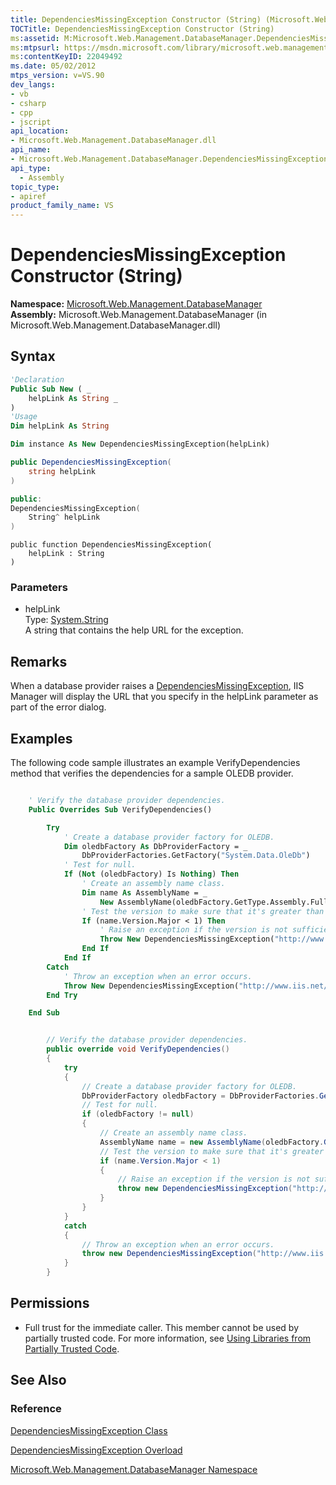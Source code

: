 ```yaml
---
title: DependenciesMissingException Constructor (String) (Microsoft.Web.Management.DatabaseManager)
TOCTitle: DependenciesMissingException Constructor (String)
ms:assetid: M:Microsoft.Web.Management.DatabaseManager.DependenciesMissingException.#ctor(System.String)
ms:mtpsurl: https://msdn.microsoft.com/library/microsoft.web.management.databasemanager.dependenciesmissingexception.dependenciesmissingexception(v=VS.90)
ms:contentKeyID: 22049492
ms.date: 05/02/2012
mtps_version: v=VS.90
dev_langs:
- vb
- csharp
- cpp
- jscript
api_location:
- Microsoft.Web.Management.DatabaseManager.dll
api_name:
- Microsoft.Web.Management.DatabaseManager.DependenciesMissingException..ctor
api_type:
  - Assembly
topic_type:
- apiref
product_family_name: VS
---
```


# DependenciesMissingException Constructor (String)

**Namespace:**  [Microsoft.Web.Management.DatabaseManager](microsoft-web-management-databasemanager-namespace.md)  
**Assembly:**  Microsoft.Web.Management.DatabaseManager (in Microsoft.Web.Management.DatabaseManager.dll)

## Syntax

```vb
'Declaration
Public Sub New ( _
    helpLink As String _
)
'Usage
Dim helpLink As String

Dim instance As New DependenciesMissingException(helpLink)
```

```csharp
public DependenciesMissingException(
    string helpLink
)
```

```cpp
public:
DependenciesMissingException(
    String^ helpLink
)
```

```jscript
public function DependenciesMissingException(
    helpLink : String
)
```

### Parameters

  - helpLink  
    Type: [System.String](https://msdn.microsoft.com/library/s1wwdcbf)  
    A string that contains the help URL for the exception.  

## Remarks

When a database provider raises a [DependenciesMissingException](dependenciesmissingexception-class-microsoft-web-management-databasemanager.md), IIS Manager will display the URL that you specify in the helpLink parameter as part of the error dialog.

## Examples

The following code sample illustrates an example VerifyDependencies method that verifies the dependencies for a sample OLEDB provider.

```vb

    ' Verify the database provider dependencies.
    Public Overrides Sub VerifyDependencies()

        Try
            ' Create a database provider factory for OLEDB.
            Dim oledbFactory As DbProviderFactory = _
                DbProviderFactories.GetFactory("System.Data.OleDb")
            ' Test for null.
            If (Not (oledbFactory) Is Nothing) Then
                ' Create an assembly name class.
                Dim name As AssemblyName = _
                    New AssemblyName(oledbFactory.GetType.Assembly.FullName)
                ' Test the version to make sure that it's greater than 1.
                If (name.Version.Major < 1) Then
                    ' Raise an exception if the version is not sufficient.
                    Throw New DependenciesMissingException("http://www.iis.net/")
                End If
            End If
        Catch
            ' Throw an exception when an error occurs.
            Throw New DependenciesMissingException("http://www.iis.net/")
        End Try

    End Sub

```

```csharp

        // Verify the database provider dependencies.
        public override void VerifyDependencies()
        {
            try
            {
                // Create a database provider factory for OLEDB.
                DbProviderFactory oledbFactory = DbProviderFactories.GetFactory("System.Data.OleDb");
                // Test for null.
                if (oledbFactory != null)
                {
                    // Create an assembly name class.
                    AssemblyName name = new AssemblyName(oledbFactory.GetType().Assembly.FullName);
                    // Test the version to make sure that it's greater than 1.
                    if (name.Version.Major < 1)
                    {
                        // Raise an exception if the version is not sufficient.
                        throw new DependenciesMissingException("http://www.iis.net/");
                    }
                }
            }
            catch
            {
                // Throw an exception when an error occurs.
                throw new DependenciesMissingException("http://www.iis.net/");
            }
        }

```

## Permissions

  - Full trust for the immediate caller. This member cannot be used by partially trusted code. For more information, see [Using Libraries from Partially Trusted Code](https://msdn.microsoft.com/library/8skskf63).

## See Also

### Reference

[DependenciesMissingException Class](dependenciesmissingexception-class-microsoft-web-management-databasemanager.md)

[DependenciesMissingException Overload](dependenciesmissingexception-constructor-microsoft-web-management-databasemanager.md)

[Microsoft.Web.Management.DatabaseManager Namespace](microsoft-web-management-databasemanager-namespace.md)
